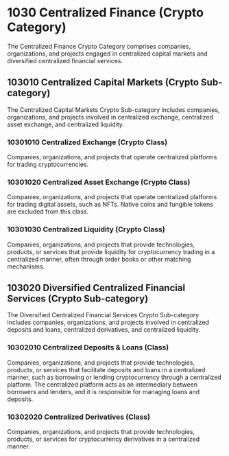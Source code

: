# 1030 Centralized Finance (Crypto Category)

The Centralized Finance Crypto Category comprises companies, organizations, and projects engaged in centralized capital markets and diversified centralized financial services.



## 103010 Centralized Capital Markets (Crypto Sub-category)

The Centralized Capital Markets Crypto Sub-category includes companies, organizations, and projects involved in centralized exchange, centralized asset exchange, and centralized liquidity.

### 10301010 Centralized Exchange (Crypto Class)

Companies, organizations, and projects that operate centralized platforms for trading cryptocurrencies.

### 10301020 Centralized Asset Exchange (Crypto Class)

Companies, organizations, and projects that operate centralized platforms for trading digital assets, such as NFTs. Native coins and fungible tokens are excluded from this class.

### 10301030 Centralized Liquidity (Crypto Class)

Companies, organizations, and projects that provide technologies, products, or services that provide liquidity for cryptocurrency trading in a centralized manner, often through order books or other matching mechanisms.



## 103020 Diversified Centralized Financial Services (Crypto Sub-category)

The Diversified Centralized Financial Services Crypto Sub-category includes companies, organizations, and projects involved in centralized deposits and loans, centralized derivatives, and centralized liquidity.

### 10302010 Centralized Deposits & Loans (Class)

Companies, organizations, and projects that provide technologies, products, or services that facilitate deposits and loans in a centralized manner, such as borrowing or lending cryptocurrency through a centralized platform. The centralized platform acts as an intermediary between borrowers and lenders, and it is responsible for managing loans and deposits.

### 10302020 Centralized Derivatives (Class)

Companies, organizations, and projects that provide technologies, products, or services for cryptocurrency derivatives in a centralized manner.&#x20;
